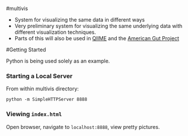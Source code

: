 #multivis

+ System for visualizing the same data in different ways
+ Very preliminary system for visualizing the same underlying data with different visualization techniques.
+ Parts of this will also be used in [QIIME](http://qiime.org) and the [American Gut Project](http://americangut.org)

#Getting Started

Python is being used solely as an example.

### Starting a Local Server

From within multivis directory:
```
python -m SimpleHTTPServer 8888
```

### Viewing `index.html`

Open browser, navigate to `localhost:8888`, view pretty pictures.
